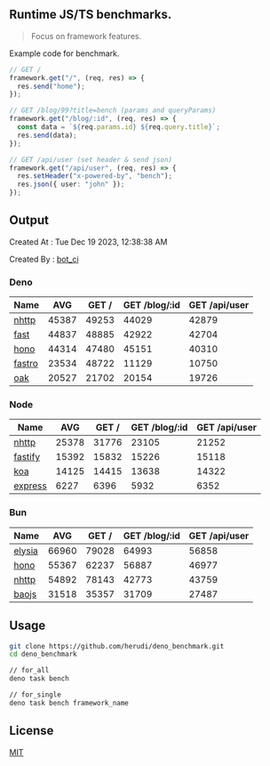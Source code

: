 ## Runtime JS/TS benchmarks.

> Focus on framework features.

Example code for benchmark.
```ts
// GET /
framework.get("/", (req, res) => {
  res.send("home");
});

// GET /blog/99?title=bench (params and queryParams)
framework.get("/blog/:id", (req, res) => {
  const data = `${req.params.id} ${req.query.title}`;
  res.send(data);
});

// GET /api/user (set header & send json)
framework.get("/api/user", (req, res) => {
  res.setHeader("x-powered-by", "bench");
  res.json({ user: "john" });
});
```

## Output
Created At : Tue Dec 19 2023, 12:38:38 AM

Created By : [bot_ci](https://github.com/herudi/deno_benchmarks/commits?author=github-actions%5Bbot%5D)


### Deno
|Name|AVG|GET /|GET /blog/:id|GET /api/user|
|----|----|----|----|----|
|[nhttp](https://github.com/nhttp/nhttp)|45387|49253|44029|42879|
|[fast](https://github.com/danteissaias/fast)|44837|48885|42922|42704|
|[hono](https://github.com/honojs/hono)|44314|47480|45151|40310|
|[fastro](https://github.com/fastrodev/fastro)|23534|48722|11129|10750|
|[oak](https://github.com/oakserver/oak)|20527|21702|20154|19726|
  


### Node
|Name|AVG|GET /|GET /blog/:id|GET /api/user|
|----|----|----|----|----|
|[nhttp](https://github.com/nhttp/nhttp)|25378|31776|23105|21252|
|[fastify](https://github.com/fastify/fastify)|15392|15832|15226|15118|
|[koa](https://github.com/koajs/koa)|14125|14415|13638|14322|
|[express](https://github.com/expressjs/express)|6227|6396|5932|6352|
  


### Bun
|Name|AVG|GET /|GET /blog/:id|GET /api/user|
|----|----|----|----|----|
|[elysia](https://github.com/elysiajs/elysia)|66960|79028|64993|56858|
|[hono](https://github.com/honojs/hono)|55367|62237|56887|46977|
|[nhttp](https://github.com/nhttp/nhttp)|54892|78143|42773|43759|
|[baojs](https://github.com/mattreid1/baojs)|31518|35357|31709|27487|
  



## Usage

```bash
git clone https://github.com/herudi/deno_benchmark.git
cd deno_benchmark

// for_all
deno task bench

// for_single
deno task bench framework_name
```

## License

[MIT](LICENSE)


